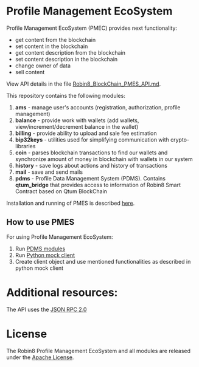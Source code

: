 # Profile Management EcoSystem

Profile Management EcoSystem (PMEC) provides next functionality:

- get content from the blockchain
- set content in the blockchain
- get content description from the blockchain
- set content description in the blockchain
- change owner of data
- sell content

View API details in the file [Robin8_BlockChain_PMES_API.md](Robin8_BlockChain_PMES_API.md).

This repository contains the following modules:

1. **ams** - manage user's accounts (registration, authorization, profile management)
2. **balance** - provide work with wallets (add wallets, view/increment/decrement balance in the wallet)
2. **billing** - provide ability to upload and sale fee estimation
4. **bip32keys** - utilities used for simplifying communication with crypto-libraries
4. **coin** - parses blockchain transactions to find our wallets and synchronize amount of money in blockchain with wallets in our system
3. **history** - save logs about actions and history of transactions
5. **mail** - save and send mails
6. **pdms** - Profile Data Management System (PDMS). Contains **qtum_bridge** that provides access to information of Robin8 Smart Contract based on Qtum BlockChain

Installation and running of PMES is described [here](Installation.md).

## How to use PMES

For using Profile Management EcoSystem:

1. Run [PDMS modules](Installation.md)
2. Run [Python mock client](https://github.com/Robin8Put/pdms_py_client)
3. Create client object and use mentioned functionalities as described in python mock client

# Additional resources:

The API uses the [JSON RPC 2.0](http://www.jsonrpc.org/specification) 

# License

The Robin8 Profile Management EcoSystem and all modules are released under the [Apache License](https://www.apache.org/licenses/LICENSE-2.0).
